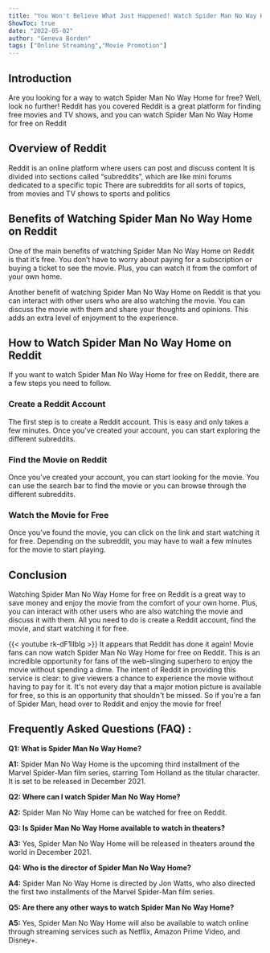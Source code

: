 ```yaml
---
title: "You Won't Believe What Just Happened! Watch Spider Man No Way Home Full Movie for Free on Reddit!"
ShowToc: true 
date: "2022-05-02"
author: "Geneva Borden" 
tags: ["Online Streaming","Movie Promotion"]
---
```

## Introduction
Are you looking for a way to watch Spider Man No Way Home for free? Well, look no further! Reddit has you covered Reddit is a great platform for finding free movies and TV shows, and you can watch Spider Man No Way Home for free on Reddit 

## Overview of Reddit
Reddit is an online platform where users can post and discuss content It is divided into sections called “subreddits”, which are like mini forums dedicated to a specific topic There are subreddits for all sorts of topics, from movies and TV shows to sports and politics 

## Benefits of Watching Spider Man No Way Home on Reddit
One of the main benefits of watching Spider Man No Way Home on Reddit is that it’s free. You don’t have to worry about paying for a subscription or buying a ticket to see the movie. Plus, you can watch it from the comfort of your own home. 

Another benefit of watching Spider Man No Way Home on Reddit is that you can interact with other users who are also watching the movie. You can discuss the movie with them and share your thoughts and opinions. This adds an extra level of enjoyment to the experience. 

## How to Watch Spider Man No Way Home on Reddit
If you want to watch Spider Man No Way Home for free on Reddit, there are a few steps you need to follow. 

### Create a Reddit Account
The first step is to create a Reddit account. This is easy and only takes a few minutes. Once you’ve created your account, you can start exploring the different subreddits. 

### Find the Movie on Reddit
Once you’ve created your account, you can start looking for the movie. You can use the search bar to find the movie or you can browse through the different subreddits. 

### Watch the Movie for Free
Once you’ve found the movie, you can click on the link and start watching it for free. Depending on the subreddit, you may have to wait a few minutes for the movie to start playing. 

## Conclusion
Watching Spider Man No Way Home for free on Reddit is a great way to save money and enjoy the movie from the comfort of your own home. Plus, you can interact with other users who are also watching the movie and discuss it with them. All you need to do is create a Reddit account, find the movie, and start watching it for free.

{{< youtube rk-dF1lIbIg >}} 
It appears that Reddit has done it again! Movie fans can now watch Spider Man No Way Home for free on Reddit. This is an incredible opportunity for fans of the web-slinging superhero to enjoy the movie without spending a dime. The intent of Reddit in providing this service is clear: to give viewers a chance to experience the movie without having to pay for it. It's not every day that a major motion picture is available for free, so this is an opportunity that shouldn't be missed. So if you're a fan of Spider Man, head over to Reddit and enjoy the movie for free!

## Frequently Asked Questions (FAQ) :
**Q1: What is Spider Man No Way Home?**

**A1:** Spider Man No Way Home is the upcoming third installment of the Marvel Spider-Man film series, starring Tom Holland as the titular character. It is set to be released in December 2021.

**Q2: Where can I watch Spider Man No Way Home?**

**A2:** Spider Man No Way Home can be watched for free on Reddit.

**Q3: Is Spider Man No Way Home available to watch in theaters?**

**A3:** Yes, Spider Man No Way Home will be released in theaters around the world in December 2021.

**Q4: Who is the director of Spider Man No Way Home?**

**A4:** Spider Man No Way Home is directed by Jon Watts, who also directed the first two installments of the Marvel Spider-Man film series.

**Q5: Are there any other ways to watch Spider Man No Way Home?**

**A5:** Yes, Spider Man No Way Home will also be available to watch online through streaming services such as Netflix, Amazon Prime Video, and Disney+.



